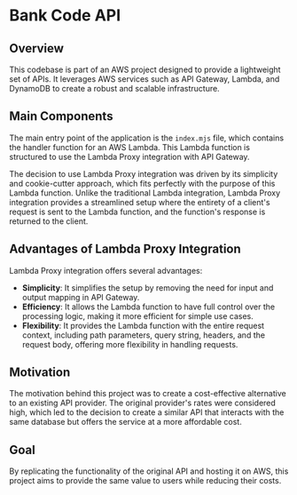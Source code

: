 # Bank Code API

## Overview

This codebase is part of an AWS project designed to provide a lightweight set of APIs. It leverages AWS services such as API Gateway, Lambda, and DynamoDB to create a robust and scalable infrastructure.

## Main Components

The main entry point of the application is the `index.mjs` file, which contains the handler function for an AWS Lambda. This Lambda function is structured to use the Lambda Proxy integration with API Gateway. 

The decision to use Lambda Proxy integration was driven by its simplicity and cookie-cutter approach, which fits perfectly with the purpose of this Lambda function. Unlike the traditional Lambda integration, Lambda Proxy integration provides a streamlined setup where the entirety of a client's request is sent to the Lambda function, and the function's response is returned to the client.

## Advantages of Lambda Proxy Integration

Lambda Proxy integration offers several advantages:

- **Simplicity**: It simplifies the setup by removing the need for input and output mapping in API Gateway.
- **Efficiency**: It allows the Lambda function to have full control over the processing logic, making it more efficient for simple use cases.
- **Flexibility**: It provides the Lambda function with the entire request context, including path parameters, query string, headers, and the request body, offering more flexibility in handling requests.

## Motivation

The motivation behind this project was to create a cost-effective alternative to an existing API provider. The original provider's rates were considered high, which led to the decision to create a similar API that interacts with the same database but offers the service at a more affordable cost.

## Goal

By replicating the functionality of the original API and hosting it on AWS, this project aims to provide the same value to users while reducing their costs.